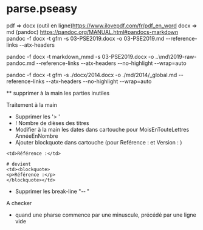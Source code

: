 # parse.pseasy

pdf => docx (outil en ligne)https://www.ilovepdf.com/fr/pdf_en_word
docx => md (pandoc)
https://pandoc.org/MANUAL.html#pandocs-markdown
pandoc -f docx -t gfm -s 03-PSE2019.docx -o 03-PSE2019.md --reference-links --atx-headers

pandoc -f docx -t markdown_mmd -s 03-PSE2019.docx -o ..\md\2019-raw-pandoc.md --reference-links --atx-headers --no-highlight --wrap=auto

pandoc -f docx -t gfm -s ./docx/2014.docx -o ./md/2014/\_global.md --reference-links --atx-headers --no-highlight --wrap=auto

\*\* supprimer à la main les parties inutiles

Traitement à la main

- Supprimer les '> '
- ! Nombre de dièses des titres
- Modifier à la main les dates dans cartouche pour MoisEnTouteLettres AnnéeEnNombre
- Ajouter blockquote dans cartouche (pour Reférence : et Version : )

```
<td>Référence :</td>

# devient
<td><blockquote>
<p>Référence :</p>
</blockquote></td>

```

- Supprimer les break-line "-­‐ "

A checker

- quand une pharse commence par une minuscule, précédé par une ligne vide
